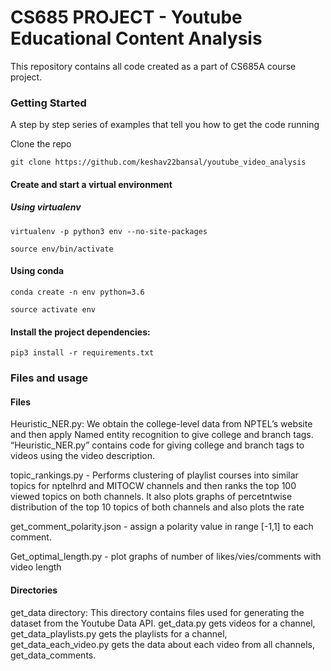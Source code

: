# CS685 PROJECT - Youtube Educational Content Analysis

This repository contains all code created as a part of CS685A course project.


### Getting Started

A step by step series of examples that tell you how to get the code running

Clone the repo

```
git clone https://github.com/keshav22bansal/youtube_video_analysis
```
#### Create and start a virtual environment
##### Using virtualenv
```
virtualenv -p python3 env --no-site-packages

source env/bin/activate
```
#### Using conda
```
conda create -n env python=3.6

source activate env
```
#### Install the project dependencies:
```
pip3 install -r requirements.txt
```

### Files and usage

#### Files
Heuristic_NER.py: We obtain the college-level data from NPTEL’s website and then apply Named entity recognition to give college and branch tags. “Heuristic_NER.py” contains code for giving college and branch tags to videos using the video description. 

topic_rankings.py - Performs clustering of playlist courses into similar topics for nptelhrd and MITOCW channels and then ranks the top 100 viewed topics on both channels. It also plots graphs of percetntwise distribution of the top 10 topics of both channels and also plots the rate

get_comment_polarity.json - assign a polarity value in range [-1,1] to each comment.

Get_optimal_length.py - plot graphs of number of likes/vies/comments with video length

#### Directories

get_data directory: This directory contains files used for generating the dataset from the Youtube Data API. get_data.py gets videos for a channel, get_data_playlists.py gets the playlists for a channel, get_data_each_video.py gets the data about each video from all channels, get_data_comments.

